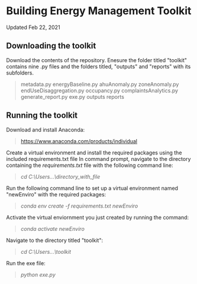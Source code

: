 # Building Energy Management Toolkit
Updated Feb 22, 2021

## Downloading the toolkit
Download the contents of the repository.
Enesure the folder titled "toolkit" contains nine .py files and the folders titled, "outputs" and "reports" with its subfolders. 
> metadata.py
> energyBaseline.py
> ahuAnomaly.py
> zoneAnomaly.py
> endUseDisaggregation.py
> occupancy.py
> complaintsAnalytics.py
> generate_report.py
> exe.py
> outputs
> reports

## Running the toolkit
Download and install Anaconda:
> https://www.anaconda.com/products/individual

Create a virtual environment and install the required packages using the included requirements.txt file
In command prompt, navigate to the directory containing the *requirements.txt* file with the following command line:
> *cd C:\Users...\directory_with_file*

Run the following command line to set up a virtual environment named "newEnviro" with the required packages:
>*conda env create -f requirements.txt newEnviro*

Activate the virtual enviornment you just created by running the command:
> *conda activate newEnviro*

Navigate to the directory titled "toolkit":
> *cd C:\Users...\toolkit*
> 
Run the exe file:
> *python exe.py*
